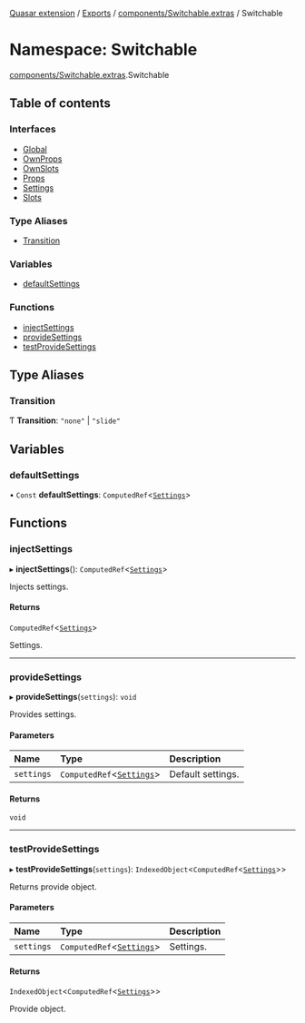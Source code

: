 [Quasar extension](../index.md) / [Exports](../modules.md) / [components/Switchable.extras](components_Switchable_extras.md) / Switchable

# Namespace: Switchable

[components/Switchable.extras](components_Switchable_extras.md).Switchable

## Table of contents

### Interfaces

- [Global](../interfaces/components_Switchable_extras.Switchable.Global.md)
- [OwnProps](../interfaces/components_Switchable_extras.Switchable.OwnProps.md)
- [OwnSlots](../interfaces/components_Switchable_extras.Switchable.OwnSlots.md)
- [Props](../interfaces/components_Switchable_extras.Switchable.Props.md)
- [Settings](../interfaces/components_Switchable_extras.Switchable.Settings.md)
- [Slots](../interfaces/components_Switchable_extras.Switchable.Slots.md)

### Type Aliases

- [Transition](components_Switchable_extras.Switchable.md#transition)

### Variables

- [defaultSettings](components_Switchable_extras.Switchable.md#defaultsettings)

### Functions

- [injectSettings](components_Switchable_extras.Switchable.md#injectsettings)
- [provideSettings](components_Switchable_extras.Switchable.md#providesettings)
- [testProvideSettings](components_Switchable_extras.Switchable.md#testprovidesettings)

## Type Aliases

### Transition

Ƭ **Transition**: ``"none"`` \| ``"slide"``

## Variables

### defaultSettings

• `Const` **defaultSettings**: `ComputedRef`<[`Settings`](../interfaces/components_Switchable_extras.Switchable.Settings.md)\>

## Functions

### injectSettings

▸ **injectSettings**(): `ComputedRef`<[`Settings`](../interfaces/components_Switchable_extras.Switchable.Settings.md)\>

Injects settings.

#### Returns

`ComputedRef`<[`Settings`](../interfaces/components_Switchable_extras.Switchable.Settings.md)\>

Settings.

___

### provideSettings

▸ **provideSettings**(`settings`): `void`

Provides settings.

#### Parameters

| Name | Type | Description |
| :------ | :------ | :------ |
| `settings` | `ComputedRef`<[`Settings`](../interfaces/components_Switchable_extras.Switchable.Settings.md)\> | Default settings. |

#### Returns

`void`

___

### testProvideSettings

▸ **testProvideSettings**(`settings`): `IndexedObject`<`ComputedRef`<[`Settings`](../interfaces/components_Switchable_extras.Switchable.Settings.md)\>\>

Returns provide object.

#### Parameters

| Name | Type | Description |
| :------ | :------ | :------ |
| `settings` | `ComputedRef`<[`Settings`](../interfaces/components_Switchable_extras.Switchable.Settings.md)\> | Settings. |

#### Returns

`IndexedObject`<`ComputedRef`<[`Settings`](../interfaces/components_Switchable_extras.Switchable.Settings.md)\>\>

Provide object.
